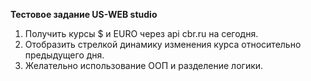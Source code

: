 ****Тестовое задание US-WEB studio****  
  
1. Получить курсы $ и EURO через api cbr.ru на сегодня.     
2. Отобразить стрелкой динамику изменения курса относительно предыдущего дня.
3. Желательно использование ООП и разделение логики.
